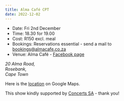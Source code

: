 ```yaml
---
title: Alma Café CPT
date: 2022-12-02
---
```


- Date: Fri 2nd December
- Time: 18.30 for 19.00
- Cost: R150 excl. meal
- Bookings: Reservations essential - send a mail to <bookings@almacafe.co.za>
- Venue: Alma Café - [Facebook page](https://www.facebook.com/people/The-Alma-Cafe/100063510402784/)

<i>
20 Alma Road,<br>
Rosebank,<br>
Cape Town<br>
</i>

Here is the [location](https://www.google.com/maps/place/The+Alma+Cafe/@-33.9540168,18.4723549,17z/data=!3m1!4b1!4m5!3m4!1s0x1dcc5d2084d6f911:0x8ae02023d44f2101!8m2!3d-33.9540213!4d18.4745436) on Google Maps.

This show kindly supported by [Concerts SA](https://www.facebook.com/ConcertsSA/) - thank you!

